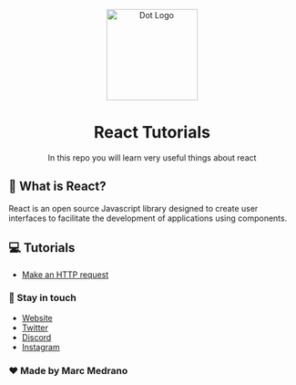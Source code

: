 <p align="center">
<a target="blank"><img src="https://raw.githubusercontent.com/sammwyy/sammwyy/master/skills/react.png" width="160" alt="Dot Logo" /></a>
</a>
<h1 align="center">React Tutorials</h1>
<p align="center">In this repo you will learn very useful things about react
</p>

## 🧠 What is React?
React is an open source Javascript library designed to create user interfaces to facilitate the development of applications using components.

## 💻 Tutorials
- [Make an HTTP request](https://github.com/elmarcz/ReactTutos/blob/master/src/httpReq.md)

### 👤 Stay in touch
- [Website](https://elmarcz.github.io/portfolio/)
- [Twitter](https://twitter.com/MarcMedrano15)
- [Discord](https://discord.com/invite/zPSYDGVXxx)
- [Instagram](https://www.instagram.com/marcmedranoz/)

### ❤ Made by Marc Medrano 
